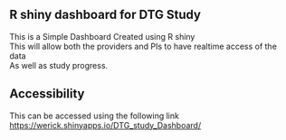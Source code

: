 ## R shiny dashboard for DTG Study  
This is  a Simple Dashboard Created using R shiny  
This will allow both the providers and PIs to have realtime access of the data  
As well as study progress.  


## Accessibility
This can be accessed using the following link 
https://werick.shinyapps.io/DTG_study_Dashboard/

